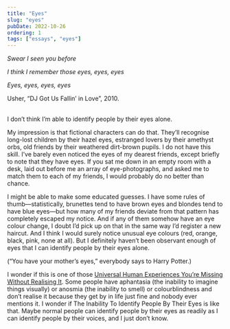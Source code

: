 ```yaml
---
title: "Eyes"
slug: "eyes"
pubDate: 2022-10-26
ordering: 1
tags: ["essays", "eyes"]
---
```


<i>

Swear I seen you before

I think I remember those eyes, eyes, eyes

Eyes, eyes, eyes, eyes

</i>
<div class="quote-attribution">
Usher, “DJ Got Us Fallin’ in Love”, 2010.
</div>

<br />

<span class="small-caps">I don’t think I’m able</span> to identify people by their eyes alone.
	
My impression is that fictional characters can do that. They’ll recognise long-lost children by their hazel eyes, estranged lovers by their amethyst orbs, old friends by their weathered dirt-brown pupils. I do not have this skill. I’ve barely even noticed the eyes of my dearest friends, except briefly to note that they have eyes. If you sat me down in an empty room with a desk, laid out before me an array of eye-photographs, and asked me to match them to each of my friends, I would probably do no better than chance.

I might be able to make some educated guesses. I have some rules of thumb—statistically, brunettes tend to have brown eyes and blondes tend to have blue eyes—but how many of my friends deviate from that pattern has completely escaped my notice. And if any of them somehow have an eye colour change, I doubt I’d pick up on that in the same way I’d register a new haircut. And I think I would surely notice unusual eye colours (red, orange, black, pink, none at all). But I definitely haven’t been observant enough of eyes that I can identify people by their eyes alone.

(“You have your mother’s eyes,” everybody says to Harry Potter.)

I wonder if this is one of those [Universal Human Experiences You’re Missing Without Realising It](https://slatestarcodex.com/2014/03/17/what-universal-human-experiences-are-you-missing-without-realizing-it/). Some people have aphantasia (the inability to imagine things visually) or anosmia (the inability to smell) or colourblindness and don’t realise it because they get by in life just fine and nobody ever mentions it. I wonder if The Inability To Identify People By Their Eyes is like that. Maybe normal people can identify people by their eyes as readily as I can identify people by their voices, and I just don’t know.